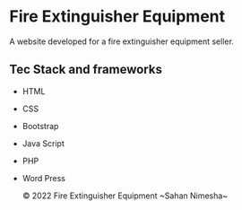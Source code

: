 # Fire Extinguisher Equipment
A website developed for a fire extinguisher equipment seller. 

## Tec Stack and frameworks 
- HTML
- CSS
- Bootstrap
- Java Script
- PHP
- Word Press

  © 2022 Fire Extinguisher Equipment  ~Sahan Nimesha~
